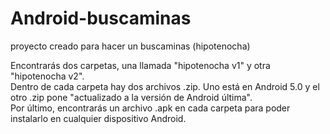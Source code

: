 # Android-buscaminas
proyecto  creado para hacer un buscaminas (hipotenocha)

Encontrarás dos carpetas, una llamada "hipotenocha v1" y otra "hipotenocha v2".  
Dentro de cada carpeta hay dos archivos .zip. Uno está en Android 5.0 y el otro .zip pone "actualizado a la versión de Android última".  
Por último, encontrarás un archivo .apk en cada carpeta para poder instalarlo en cualquier dispositivo Android.
